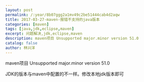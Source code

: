 ```yaml
---
layout: post
permalink: /:year/8b07ggg2a1mv49c2be51444cab4d2aqw
title: 2017-03-27-maven-报错不支持的java版本
categories: [maven]
tags: [java,jdk,eclipse,maven]
excerpt: 问题解决,jdk,eclipse,maven
description: maven项目 Unsupported major.minor version 51.0
catalog: false
author: 林兴洋
---
```


maven项目 Unsupported major.minor version 51.0

JDK的版本与maven中配置的不一样。修改本地jdk版本即可
